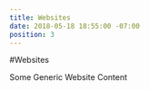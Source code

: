 ```yaml
---
title: Websites
date: 2018-05-18 18:55:00 -07:00
position: 3
---
```


#Websites

Some Generic Website Content